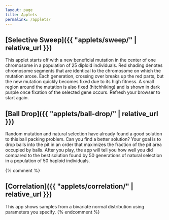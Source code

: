 ```yaml
---
layout: page
title: Applets
permalink: /applets/
---
```


## [Selective Sweep]({{ "applets/sweep/" | relative_url }})

This applet starts off with a new beneficial mutation in the center of one chromosome in a population of 25 diploid individuals. Red shading denotes chromosome segments that are identical to the chromosome on which the mutation arose. Each generation, crossing over breaks up the red parts, but the new mutation quickly becomes fixed due to its high fitness. A small region around the mutation is also fixed (hitchhiking) and is shown in dark purple once fixation of the selected gene occurs. Refresh your browser to start again.

## [Ball Drop]({{ "applets/ball-drop/" | relative_url }})

Random mutation and natural selection have already found a good solution to this ball packing problem. Can you find a better solution? Your goal is to drop balls into the pit in an order that maximizes the fraction of the pit area occupied by balls. After you play, the app will tell you how well you did compared to the best solution found by 50 generations of natural selection in a population of 50 haploid individuals.

{% comment %}
## [Correlation]({{ "applets/correlation/" | relative_url }})

This app shows samples from a bivariate normal distribution using parameters you specify.
{% endcomment %}
